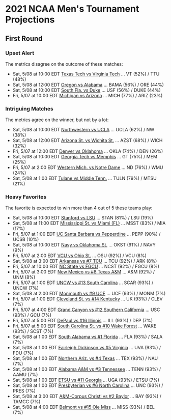 # 2021 NCAA Men's Tournament Projections

## First Round

### Upset Alert

The metrics disagree on the outcome of these matches:

- Sat, 5/08 at 10:00 EDT	[Texas Tech vs Virginia Tech](.) ... VT (52%) / TTU (48%)
- Sat, 5/08 at 12:00 EDT	[Oregon vs Alabama](.) ... BAMA (56%) / ORE (44%)
- Sat, 5/08 at 10:00 EDT	[South Fla. vs Duke](.) ... USF (56%) / DUKE (44%)
- Fri, 5/07 at 10:00 EDT	[Michigan vs Arizona](.) ... MICH (77%) / ARIZ (23%)

### Intriguing Matches

The metrics agree on the winner, but not by a lot:

- Sat, 5/08 at 10:00 EDT	[Northwestern vs UCLA](.) ... UCLA (62%) / NW (38%)
- Sat, 5/08 at 12:00 EDT	[Arizona St. vs Wichita St.](.) ... AZST (68%) / WICH (32%)
- Fri, 5/07 at 12:00 EDT	[Denver vs Oklahoma](.) ... OKLA (74%) / DEN (26%)
- Sat, 5/08 at 10:00 EDT	[Georgia Tech vs Memphis](.) ... GT (75%) / MEM (25%)
- Fri, 5/07 at  2:00 EDT	[Western Mich. vs Notre Dame](.) ... ND (76%) / WMU (24%)
- Sat, 5/08 at  1:00 EDT	[Tulane vs Middle Tenn.](.) ... TULN (79%) / MTSU (21%)

### Heavy Favorites

The favorite is expected to win more than 4 out of 5 these teams play:

- Sat, 5/08 at 10:00 EDT	[Stanford vs LSU](.) ... STAN (81%) / LSU (19%)
- Sat, 5/08 at 11:00 EDT	[Mississippi St. vs Miami (FL)](.) ... MSST (83%) / MIA (17%)
- Fri, 5/07 at  1:00 EDT	[UC Santa Barbara vs Pepperdine](.) ... PEPP (90%) / UCSB (10%)
- Sat, 5/08 at 10:00 EDT	[Navy vs Oklahoma St.](.) ... OKST (91%) / NAVY (9%)
- Fri, 5/07 at  2:00 EDT	[VCU vs Ohio St.](.) ... OSU (92%) / VCU (8%)
- Sat, 5/08 at  3:00 EDT	[Arkansas vs #7 TCU](.) ... TCU (92%) / ARK (8%)
- Fri, 5/07 at 10:00 EDT	[NC State vs FGCU](.) ... NCST (92%) / FGCU (8%)
- Fri, 5/07 at  3:00 EDT	[New Mexico vs #8 Texas A&M](.) ... A&M (92%) / UNM (8%)
- Fri, 5/07 at  1:00 EDT	[UNCW vs #13 South Carolina](.) ... SCAR (93%) / UNCW (7%)
- Sat, 5/08 at  2:00 EDT	[Monmouth vs #9 UCF](.) ... UCF (93%) / MONM (7%)
- Fri, 5/07 at  1:00 EDT	[Cleveland St. vs #14 Kentucky](.) ... UK (93%) / CLEV (7%)
- Fri, 5/07 at  4:00 EDT	[Grand Canyon vs #12 Southern California](.) ... USC (93%) / GCU (7%)
- Fri, 5/07 at  5:00 EDT	[DePaul vs #16 Illinois](.) ... ILL (93%) / DEP (7%)
- Fri, 5/07 at  5:00 EDT	[South Carolina St. vs #10 Wake Forest](.) ... WAKE (93%) / SCST (7%)
- Sat, 5/08 at  1:00 EDT	[South Alabama vs #1 Florida](.) ... FLA (93%) / SALA (7%)
- Sat, 5/08 at  1:00 EDT	[Fairleigh Dickinson vs #5 Virginia](.) ... UVA (93%) / FDU (7%)
- Sat, 5/08 at  1:00 EDT	[Northern Ariz. vs #4 Texas](.) ... TEX (93%) / NAU (7%)
- Sat, 5/08 at  1:00 EDT	[Alabama A&M vs #3 Tennessee](.) ... TENN (93%) / AAMU (7%)
- Sat, 5/08 at  1:00 EDT	[ETSU vs #11 Georgia](.) ... UGA (93%) / ETSU (7%)
- Sat, 5/08 at  1:00 EDT	[Presbyterian vs #6 North Carolina](.) ... UNC (93%) / PRES (7%)
- Sat, 5/08 at  3:00 EDT	[A&M-Corpus Christi vs #2 Baylor](.) ... BAY (93%) / TAMCC (7%)
- Sat, 5/08 at  4:00 EDT	[Belmont vs #15 Ole Miss](.) ... MISS (93%) / BEL (7%)